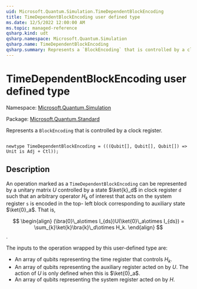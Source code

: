 ```yaml
---
uid: Microsoft.Quantum.Simulation.TimeDependentBlockEncoding
title: TimeDependentBlockEncoding user defined type
ms.date: 12/5/2022 12:00:00 AM
ms.topic: managed-reference
qsharp.kind: udt
qsharp.namespace: Microsoft.Quantum.Simulation
qsharp.name: TimeDependentBlockEncoding
qsharp.summary: Represents a `BlockEncoding` that is controlled by a clock register.
---
```


# TimeDependentBlockEncoding user defined type

Namespace: [Microsoft.Quantum.Simulation](xref:Microsoft.Quantum.Simulation)

Package: [Microsoft.Quantum.Standard](https://nuget.org/packages/Microsoft.Quantum.Standard)


Represents a `BlockEncoding` that is controlled by a clock register.

```qsharp

newtype TimeDependentBlockEncoding = (((Qubit[], Qubit[], Qubit[]) => Unit is Adj + Ctl));
```



## Description

An operation marked as a `TimeDependentBlockEncoding` can berepresented by a unitary matrix $U$ controlled by a state$\ket{k}_d$ in clock register `d` such that an arbitrary operator $H_k$ ofinterest that acts on the system register `s` is encoded in the top-left block corresponding to auxiliary state $\ket{0}_a$. That is,$$\begin{align}(\bra{0}\_a\otimes I_{ds})U(\ket{0}\_a\otimes I_{ds}) = \sum_{k}\ket{k}\bra{k}\_d\otimes H_k.\end{align}$$.The inputs to the operation wrapped by this user-defined type are:- An array of qubits representing the time register that controls $H_k$.- An array of qubits representing the auxiliary register acted on by $U$.  The action of $U$ is only defined when this is $\ket{0}_a$.- An array of qubits representing the system register acted on by $H$.